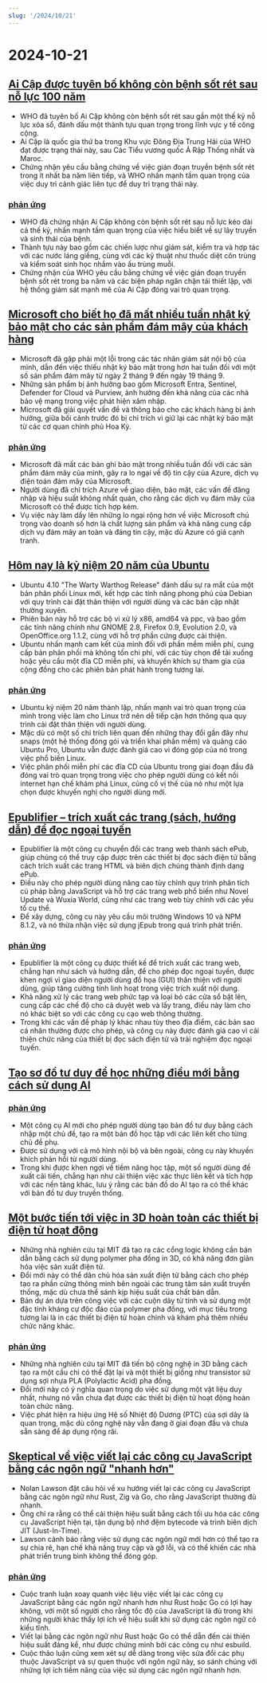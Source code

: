```yaml
---
slug: '/2024/10/21'
---
```


# 2024-10-21

## [Ai Cập được tuyên bố không còn bệnh sốt rét sau nỗ lực 100 năm](https://www.bbc.com/news/articles/cm2yl8pjgn2o)

- WHO đã tuyên bố Ai Cập không còn bệnh sốt rét sau gần một thế kỷ nỗ lực xóa sổ, đánh dấu một thành tựu quan trọng trong lĩnh vực y tế công cộng.
- Ai Cập là quốc gia thứ ba trong Khu vực Đông Địa Trung Hải của WHO đạt được trạng thái này, sau Các Tiểu vương quốc Ả Rập Thống nhất và Maroc.
- Chứng nhận yêu cầu bằng chứng về việc gián đoạn truyền bệnh sốt rét trong ít nhất ba năm liên tiếp, và WHO nhấn mạnh tầm quan trọng của việc duy trì cảnh giác liên tục để duy trì trạng thái này.

### [phản ứng](https://news.ycombinator.com/item?id=41903616)

- WHO đã chứng nhận Ai Cập không còn bệnh sốt rét sau nỗ lực kéo dài cả thế kỷ, nhấn mạnh tầm quan trọng của việc hiểu biết về sự lây truyền và sinh thái của bệnh.
- Thành tựu này bao gồm các chiến lược như giám sát, kiểm tra và hợp tác với các nước láng giềng, cùng với các kỹ thuật như thuốc diệt côn trùng và kiểm soát sinh học nhắm vào ấu trùng muỗi.
- Chứng nhận của WHO yêu cầu bằng chứng về việc gián đoạn truyền bệnh sốt rét trong ba năm và các biện pháp ngăn chặn tái thiết lập, với hệ thống giám sát mạnh mẽ của Ai Cập đóng vai trò quan trọng.

## [Microsoft cho biết họ đã mất nhiều tuần nhật ký bảo mật cho các sản phẩm đám mây của khách hàng](https://techcrunch.com/2024/10/17/microsoft-said-it-lost-weeks-of-security-logs-for-its-customers-cloud-products/)

- Microsoft đã gặp phải một lỗi trong các tác nhân giám sát nội bộ của mình, dẫn đến việc thiếu nhật ký bảo mật trong hơn hai tuần đối với một số sản phẩm đám mây từ ngày 2 tháng 9 đến ngày 19 tháng 9.
- Những sản phẩm bị ảnh hưởng bao gồm Microsoft Entra, Sentinel, Defender for Cloud và Purview, ảnh hưởng đến khả năng của các nhà bảo vệ mạng trong việc phát hiện xâm nhập.
- Microsoft đã giải quyết vấn đề và thông báo cho các khách hàng bị ảnh hưởng, giữa bối cảnh trước đó bị chỉ trích vì giữ lại các nhật ký bảo mật từ các cơ quan chính phủ Hoa Kỳ.

### [phản ứng](https://news.ycombinator.com/item?id=41898723)

- Microsoft đã mất các bản ghi bảo mật trong nhiều tuần đối với các sản phẩm đám mây của mình, gây ra lo ngại về độ tin cậy của Azure, dịch vụ điện toán đám mây của Microsoft.
- Người dùng đã chỉ trích Azure về giao diện, bảo mật, các vấn đề đăng nhập và hiệu suất không nhất quán, cho rằng các dịch vụ đám mây của Microsoft có thể được tích hợp kém.
- Vụ việc này làm dấy lên những lo ngại rộng hơn về việc Microsoft chú trọng vào doanh số hơn là chất lượng sản phẩm và khả năng cung cấp dịch vụ đám mây an toàn và đáng tin cậy, mặc dù Azure có giá cạnh tranh.

## [Hôm nay là kỷ niệm 20 năm của Ubuntu](https://lists.ubuntu.com/archives/ubuntu-announce/2004-October/000003.html)

- Ubuntu 4.10 "The Warty Warthog Release" đánh dấu sự ra mắt của một bản phân phối Linux mới, kết hợp các tính năng phong phú của Debian với quy trình cài đặt thân thiện với người dùng và các bản cập nhật thường xuyên.
- Phiên bản này hỗ trợ các bộ vi xử lý x86, amd64 và ppc, và bao gồm các tính năng chính như GNOME 2.8, Firefox 0.9, Evolution 2.0, và OpenOffice.org 1.1.2, cùng với hỗ trợ phần cứng được cải thiện.
- Ubuntu nhấn mạnh cam kết của mình đối với phần mềm miễn phí, cung cấp bản phân phối mà không tốn chi phí, với các tùy chọn để tải xuống hoặc yêu cầu một đĩa CD miễn phí, và khuyến khích sự tham gia của cộng đồng cho các phiên bản phát hành trong tương lai.

### [phản ứng](https://news.ycombinator.com/item?id=41898736)

- Ubuntu kỷ niệm 20 năm thành lập, nhấn mạnh vai trò quan trọng của mình trong việc làm cho Linux trở nên dễ tiếp cận hơn thông qua quy trình cài đặt thân thiện với người dùng.
- Mặc dù có một số chỉ trích liên quan đến những thay đổi gần đây như snaps (một hệ thống đóng gói và triển khai phần mềm) và quảng cáo Ubuntu Pro, Ubuntu vẫn được đánh giá cao vì đóng góp của nó trong việc phổ biến Linux.
- Việc phân phối miễn phí các đĩa CD của Ubuntu trong giai đoạn đầu đã đóng vai trò quan trọng trong việc cho phép người dùng có kết nối internet hạn chế khám phá Linux, củng cố vị thế của nó như một lựa chọn được khuyến nghị cho người dùng mới.

## [Epublifier – trích xuất các trang (sách, hướng dẫn) để đọc ngoại tuyến](https://github.com/maoserr/epublifier)

- Epublifier là một công cụ chuyển đổi các trang web thành sách ePub, giúp chúng có thể truy cập được trên các thiết bị đọc sách điện tử bằng cách trích xuất các trang HTML và biên dịch chúng thành định dạng ePub.
- Điều này cho phép người dùng nâng cao tùy chỉnh quy trình phân tích cú pháp bằng JavaScript và hỗ trợ các trang web phổ biến như Novel Update và Wuxia World, cũng như các trang web tùy chỉnh với các yếu tố cụ thể.
- Để xây dựng, công cụ này yêu cầu môi trường Windows 10 và NPM 8.1.2, và nó thừa nhận việc sử dụng jEpub trong quá trình phát triển.

### [phản ứng](https://news.ycombinator.com/item?id=41903864)

- Epublifier là một công cụ được thiết kế để trích xuất các trang web, chẳng hạn như sách và hướng dẫn, để cho phép đọc ngoại tuyến, được khen ngợi vì giao diện người dùng đồ họa (GUI) thân thiện với người dùng, giúp tăng cường tính linh hoạt trong việc trích xuất nội dung.
- Khả năng xử lý các trang web phức tạp và loại bỏ các cửa sổ bật lên, cung cấp các chế độ cho cả duyệt web và lấy trang, điều này làm cho nó khác biệt so với các công cụ cạo web thông thường.
- Trong khi các vấn đề pháp lý khác nhau tùy theo địa điểm, các bản sao cá nhân thường được cho phép, và công cụ này được đánh giá cao vì cải thiện chức năng của thiết bị đọc sách điện tử và trải nghiệm đọc ngoại tuyến.

## [Tạo sơ đồ tư duy để học những điều mới bằng cách sử dụng AI](https://github.com/aotakeda/learn-thing)

### [phản ứng](https://news.ycombinator.com/item?id=41898076)

- Một công cụ AI mới cho phép người dùng tạo bản đồ tư duy bằng cách nhập một chủ đề, tạo ra một bản đồ học tập với các liên kết cho từng chủ đề phụ.
- Được sử dụng với cả mô hình nội bộ và bên ngoài, công cụ này khuyến khích phản hồi từ người dùng.
- Trong khi được khen ngợi về tiềm năng học tập, một số người dùng đề xuất cải tiến, chẳng hạn như cải thiện việc xác thực liên kết và tích hợp với các nền tảng khác, lưu ý rằng các bản đồ do AI tạo ra có thể khác với bản đồ tư duy truyền thống.

## [Một bước tiến tới việc in 3D hoàn toàn các thiết bị điện tử hoạt động](https://news.mit.edu/2024/mit-team-takes-major-step-toward-fully-3d-printed-active-electronics-1015)

- Những nhà nghiên cứu tại MIT đã tạo ra các cổng logic không cần bán dẫn bằng cách sử dụng polymer pha đồng in 3D, có khả năng đơn giản hóa việc sản xuất điện tử.
- Đổi mới này có thể dân chủ hóa sản xuất điện tử bằng cách cho phép tạo ra phần cứng thông minh bên ngoài các trung tâm sản xuất truyền thống, mặc dù chưa thể sánh kịp hiệu suất của chất bán dẫn.
- Bản dự án dựa trên công việc với các cuộn dây từ tính và sử dụng một đặc tính kháng cự độc đáo của polymer pha đồng, với mục tiêu trong tương lai là in các thiết bị điện tử hoàn chỉnh và khám phá thêm nhiều chức năng khác.

### [phản ứng](https://news.ycombinator.com/item?id=41899873)

- Những nhà nghiên cứu tại MIT đã tiến bộ công nghệ in 3D bằng cách tạo ra một cầu chì có thể đặt lại và một thiết bị giống như transistor sử dụng sợi nhựa PLA (Polylactic Acid) pha đồng.
- Đổi mới này có ý nghĩa quan trọng do việc sử dụng một vật liệu duy nhất, nhưng nó vẫn chưa đạt được các thiết bị điện tử hoạt động hoàn toàn chức năng.
- Việc phát hiện ra hiệu ứng Hệ số Nhiệt độ Dương (PTC) của sợi dây là quan trọng, mặc dù công nghệ này vẫn đang ở giai đoạn đầu và chưa sẵn sàng để áp dụng rộng rãi.

## [Skeptical về việc viết lại các công cụ JavaScript bằng các ngôn ngữ "nhanh hơn"](https://nolanlawson.com/2024/10/20/why-im-skeptical-of-rewriting-javascript-tools-in-faster-languages/)

- Nolan Lawson đặt câu hỏi về xu hướng viết lại các công cụ JavaScript bằng các ngôn ngữ như Rust, Zig và Go, cho rằng JavaScript thường đủ nhanh.
- Ông chỉ ra rằng có thể cải thiện hiệu suất bằng cách tối ưu hóa các công cụ JavaScript hiện tại, tận dụng bộ nhớ đệm bytecode và trình biên dịch JIT (Just-In-Time).
- Lawson cảnh báo rằng việc sử dụng các ngôn ngữ mới hơn có thể tạo ra sự chia rẽ, hạn chế khả năng truy cập và gỡ lỗi, và có thể khiến các nhà phát triển trung bình không thể đóng góp.

### [phản ứng](https://news.ycombinator.com/item?id=41898603)

- Cuộc tranh luận xoay quanh việc liệu việc viết lại các công cụ JavaScript bằng các ngôn ngữ nhanh hơn như Rust hoặc Go có lợi hay không, với một số người cho rằng tốc độ của JavaScript là đủ trong khi những người khác thấy lợi ích về hiệu suất khi sử dụng các ngôn ngữ có kiểu tĩnh.
- Viết lại bằng các ngôn ngữ như Rust hoặc Go có thể dẫn đến cải thiện hiệu suất đáng kể, như được chứng minh bởi các công cụ như esbuild.
- Cuộc thảo luận cũng xem xét sự dễ dàng trong việc sửa đổi các phụ thuộc JavaScript và sự quen thuộc với ngôn ngữ này, so sánh chúng với những lợi ích tiềm năng của việc sử dụng các ngôn ngữ nhanh hơn.

<head>
  <meta property="og:title" content="Ai Cập được tuyên bố không còn bệnh sốt rét sau nỗ lực 100 năm" />
  <meta property="og:type" content="website" />
  <meta property="og:image" content="https://og.cho.sh/api/og/?title=Ai%20C%E1%BA%ADp%20%C4%91%C6%B0%E1%BB%A3c%20tuy%C3%AAn%20b%E1%BB%91%20kh%C3%B4ng%20c%C3%B2n%20b%E1%BB%87nh%20s%E1%BB%91t%20r%C3%A9t%20sau%20n%E1%BB%97%20l%E1%BB%B1c%20100%20n%C4%83m&subheading=Th%E1%BB%A9%20Hai%2C%2021%20th%C3%A1ng%2010%2C%202024%3A%20T%C3%B3m%20t%E1%BA%AFt%20tin%20t%E1%BB%A9c%20v%E1%BB%81%20hacker" />
</head>
